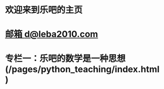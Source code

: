 # 欢迎来到乐吧的主页
# [邮箱 d@leba2010.com](myabout.html)
# 专栏一：乐吧的数学是一种思想(/pages/python_teaching/index.html)



